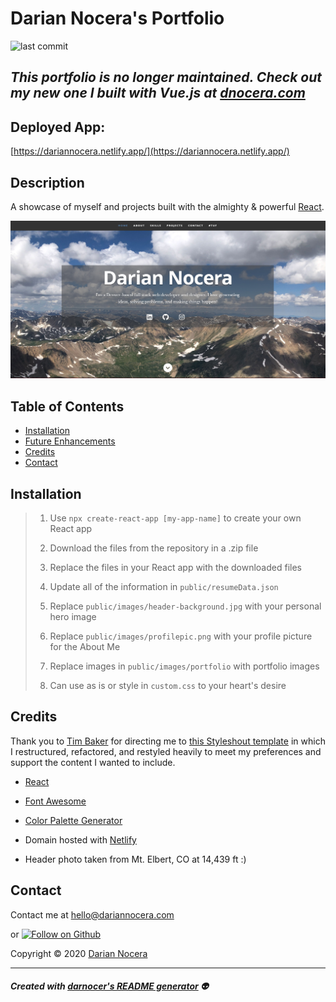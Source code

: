 # Darian Nocera's Portfolio

![last commit](https://img.shields.io/github/last-commit/darnocer/React-Portfolio?style=flat-square)

## _This portfolio is no longer maintained. Check out my new one I built with Vue.js at [dnocera.com](https://www.dnocera.com)_

## Deployed App:

[https://dariannocera.netlify.app/](https://dariannocera.netlify.app/)

## Description

A showcase of myself and projects built with the almighty & powerful [React](https://reactjs.org/).

![demo](/public/images/demo.png)

## Table of Contents

- [Installation](#installation)
- [Future Enhancements](#future-enhancements)
- [Credits](#Credits)
- [Contact](#Contact)

## Installation

> 1. Use `npx create-react-app [my-app-name]` to create your own React app
>
> 2. Download the files from the repository in a .zip file
>
> 3. Replace the files in your React app with the downloaded files
>
> 4. Update all of the information in `public/resumeData.json`
>
> 5. Replace `public/images/header-background.jpg` with your personal hero image
>
> 6. Replace `public/images/profilepic.png` with your profile picture for the About Me
>
> 7. Replace images in `public/images/portfolio` with portfolio images
>
> 8. Can use as is or style in `custom.css` to your heart's desire



## Credits

Thank you to [Tim Baker](https://github.com/tbakerx/react-resume-template) for directing me to [this Styleshout template](https://www.styleshout.com/free-templates/ceevee/) in which I restructured, refactored, and restyled heavily to meet my preferences and support the content I wanted to include.

- [React](https://reactjs.org/)
- [Font Awesome](https://fontawesome.com/)
- [Color Palette Generator](https://www.canva.com/colors/color-palette-generator/)
- Domain hosted with [Netlify](www.netlify.com)

- Header photo taken from Mt. Elbert, CO at 14,439 ft :)

## Contact

Contact me at [hello@dariannocera.com](hello@dariannocera.com)

or [![Follow on Github](https://img.shields.io/github/followers/darnocer?label=Follow&style=social)](http://www.github.com/darnocer)

Copyright © 2020 [Darian Nocera](http://www.github.com/darnocer)

---

##### _Created with [darnocer's README generator](https://github.com/darnocer/README-Generator)_ 👽
